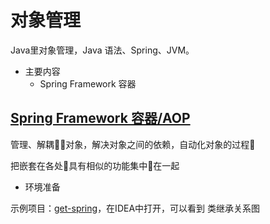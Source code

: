 #   对象管理

Java里对象管理，Java 语法、Spring、JVM。

-   主要内容
    -   Spring Framework 容器

##  [Spring Framework 容器/AOP](sf01.md)

管理、解耦对象，解决对象之间的依赖，自动化对象的过程

把嵌套在各处具有相似的功能集中在一起

-   环境准备

示例项目：[get-spring](https://github.com/kaoshanji/example/tree/master/example-java/get-spring)，在IDEA中打开，可以看到 类继承关系图
